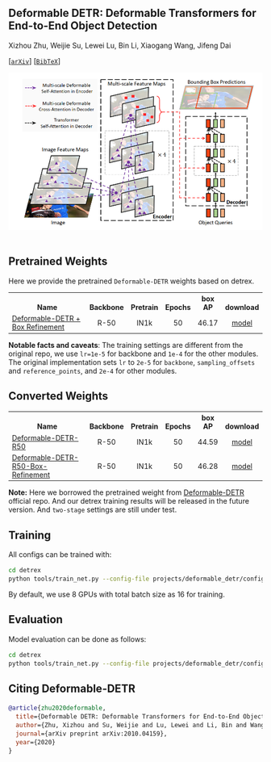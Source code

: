 ## Deformable DETR: Deformable Transformers for End-to-End Object Detection

Xizhou Zhu, Weijie Su, Lewei Lu, Bin Li, Xiaogang Wang, Jifeng Dai

[[`arXiv`](https://arxiv.org/abs/2010.04159)] [[`BibTeX`](#citing-deformable-detr)]


<div align="center">
  <img src="./assets/deformable_detr.png"/>
</div><br/>

## Pretrained Weights
Here we provide the pretrained `Deformable-DETR` weights based on detrex.
<table><tbody>
<!-- START TABLE -->
<!-- TABLE HEADER -->
<th valign="bottom">Name</th>
<th valign="bottom">Backbone</th>
<th valign="bottom">Pretrain</th>
<th valign="bottom">Epochs</th>
<th valign="bottom">box<br/>AP</th>
<th valign="bottom">download</th>
<!-- TABLE BODY -->
<!-- ROW: deformable_detr_r50_with_box_refinement_50ep -->
 <tr><td align="left"><a href="configs/deformable_detr_r50_with_box_refinement_50ep.py">Deformable-DETR + Box Refinement</a></td>
<td align="center">R-50</td>
<td align="center">IN1k</td>
<td align="center">50</td>
<td align="center">46.17</td>
<td align="center"> <a href="">model</a></td>
</tr>
</tbody></table>

**Notable facts and caveats**: The training settings are different from the original repo, we use `lr=1e-5` for backbone and `1e-4` for the other modules. The original implementation sets `lr` to `2e-5` for `backbone`, `sampling_offsets` and `reference_points`, and `2e-4` for other modules.


## Converted Weights
<table><tbody>
<!-- START TABLE -->
<!-- TABLE HEADER -->
<th valign="bottom">Name</th>
<th valign="bottom">Backbone</th>
<th valign="bottom">Pretrain</th>
<th valign="bottom">Epochs</th>
<th valign="bottom">box<br/>AP</th>
<th valign="bottom">download</th>
<!-- TABLE BODY -->
<!-- ROW: deformable_detr_r50_50ep -->
 <tr><td align="left"><a href="configs/deformable_detr_r50_50ep.py">Deformable-DETR-R50</a></td>
<td align="center">R-50</td>
<td align="center">IN1k</td>
<td align="center">50</td>
<td align="center">44.59</td>
<td align="center"> <a href="https://github.com/IDEA-Research/detrex-storage/releases/download/v0.1.0/converted_deformable_detr_r50.pth">model</a></td>
</tr>
<!-- ROW: deformable_detr_r50_with_box_refinement -->
 <tr><td align="left"><a href="configs/deformable_detr_r50_with_box_refinement_50ep.py">Deformable-DETR-R50-Box-Refinement</a></td>
<td align="center">R-50</td>
<td align="center">IN1k</td>
<td align="center">50</td>
<td align="center">46.28</td>
<td align="center"> <a href="https://github.com/IDEA-Research/detrex-storage/releases/download/v0.1.0/converted_deformable_detr_r50_with_box_refine_50ep.pth">model</a></td>
</tr>
</tbody></table>

**Note:** Here we borrowed the pretrained weight from [Deformable-DETR](https://github.com/fundamentalvision/Deformable-DETR) official repo. And our detrex training results will be released in the future version. And `two-stage` settings are still under test.

## Training
All configs can be trained with:
```bash
cd detrex
python tools/train_net.py --config-file projects/deformable_detr/configs/path/to/config.py --num-gpus 8
```
By default, we use 8 GPUs with total batch size as 16 for training.

## Evaluation
Model evaluation can be done as follows:
```bash
cd detrex
python tools/train_net.py --config-file projects/deformable_detr/configs/path/to/config.py --eval-only train.init_checkpoint=/path/to/model_checkpoint
```

## Citing Deformable-DETR
```BibTex
@article{zhu2020deformable,
  title={Deformable DETR: Deformable Transformers for End-to-End Object Detection},
  author={Zhu, Xizhou and Su, Weijie and Lu, Lewei and Li, Bin and Wang, Xiaogang and Dai, Jifeng},
  journal={arXiv preprint arXiv:2010.04159},
  year={2020}
}
```